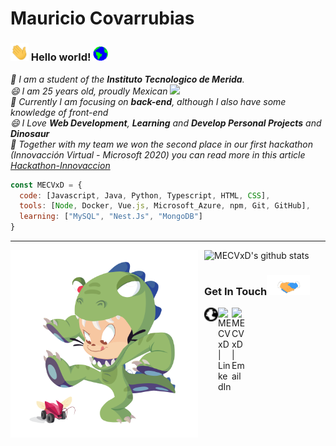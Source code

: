 # Mauricio Covarrubias

### <img src="https://github.com/SatYu26/SatYu26/blob/master/Assets/Hi.gif" width="29px"> Hello world!&nbsp;<img src="https://github.com/SatYu26/SatYu26/blob/master/Assets/Earth.gif" width="24px">

<p>
  <em>
    🌱 I am a student of the <b>Instituto Tecnologico de Merida</b>. <br>
    😄 I am 25 years old, proudly Mexican <img src="http://edu.jalisco.gob.mx/probemjal/sites/edu.jalisco.gob.mx.probemjal/files/mexico.svg" width="20px"><br>
    🤔 Currently I am focusing on <b>back-end</b>, although I also have some knowledge of front-end<br>
    😄 I Love <b>Web Development</b>, <b>Learning</b> and <b>Develop Personal Projects</b> and <b>Dinosaur</b><br>
    🔭 Together with my team we won the second place in our first hackathon (Innovacción Virtual - Microsoft 2020) you can read more in this article <a href="https://wildentrepreneur.org/conoce-a-los-ganadores-del-mega-hackathon-de-innovaccion-virtual/">Hackathon-Innovaccion</a>
  </em>  
</p>

<!--
**MECVxD/MECVxD** is a ✨ _special_ ✨ repository because its `README.md` (this file) appears on your GitHub profile.

Here are some ideas to get you started:

- 🔭 I’m currently working on ...
- 🌱 I’m currently learning ...
- 👯 I’m looking to collaborate on ...
- 🤔 I’m looking for help with ...
- 💬 Ask me about ...
- 📫 How to reach me: ...
- 😄 Pronouns: ...
- ⚡ Fun fact: ...

-->

```Javascript
const MECVxD = {
  code: [Javascript, Java, Python, Typescript, HTML, CSS],
  tools: [Node, Docker, Vue.js, Microsoft_Azure, npm, Git, GitHub],
  learning: ["MySQL", "Nest.Js", "MongoDB"]
}
```

---

![MECVxD's github stats](https://github-readme-stats.vercel.app/api?username=MECVxD&count_private=true&show_icons=true&theme=tokyonight&include_all_commits=true)<img src="https://github.com/SatYu26/SatYu26/blob/master/Assets/dinotocat.png" alt="dinoctocat" style="float: left; margin-right: 10px;" width="300px" />

### Get In Touch<img src="https://github.com/SatYu26/SatYu26/blob/master/Assets/Handshake.gif" height="32px">

[<img align="left" alt="MECVxD" width="22px" src="https://raw.githubusercontent.com/iconic/open-iconic/master/svg/globe.svg" />][website]
[<img align="left" alt="MECVxD | LinkedIn" width="22px" src="https://cdn.jsdelivr.net/npm/simple-icons@v3/icons/linkedin.svg" />][linkedin]
[<img align="left" alt="MECVxD | Email" width="22px" src="https://cdn.jsdelivr.net/npm/simple-icons@3.13.0/icons/gmail.svg" />][email]

[website]: https://mecvxd.github.io/
[linkedin]: https://www.linkedin.com/in/mauricio-covarrubias-402a66200/
[email]: mauricioecovarrubias@hotmail.com
